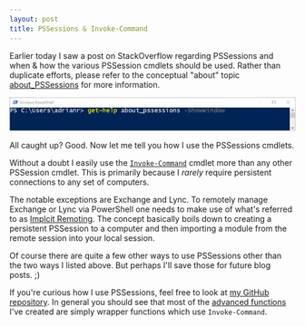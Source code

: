 ```yaml
---
layout: post
title: PSSessions & Invoke-Command
---
```


Earlier today I saw a post on StackOverflow regarding PSSessions and when & how the various PSSession cmdlets should be used. Rather than duplicate efforts, please refer to the conceptual "about" topic [about_PSSessions](https://technet.microsoft.com/en-us/library/hh847839.aspx) for more information.

![About_PSSessions](/images/2016-01-05-220000-AboutPSSessionsHelp.jpg)

All caught up? Good. Now let me tell you how I use the PSSessions cmdlets.

Without a doubt I easily use the [``Invoke-Command``](https://technet.microsoft.com/en-us/library/hh849719.aspx) cmdlet more than any other PSSession cmdlet. This is primarily because I *rarely* require persistent connections to any set of computers. 

The notable exceptions are Exchange and Lync. To remotely manage Exchange or Lync via PowerShell one needs to make use of what's referred to as [Implcit Remoting](http://blogs.technet.com/b/heyscriptingguy/archive/2013/09/08/remoting-the-implicit-way.aspx). The concept basically boils down to creating a persistent PSSession to a computer and then importing a module from the remote session into your local session.

Of course there are quite a few other ways to use PSSessions other than the two ways I listed above. But perhaps I'll save those for future blog posts. ;)

If you're curious how I use PSSessions, feel free to look at [my GitHub repository](https://github.com/psrdrgz/powershell). In general you should see that most of the [advanced functions](https://technet.microsoft.com/en-us/library/hh847806.aspx) I've created are simply wrapper functions which use ``Invoke-Command``.

